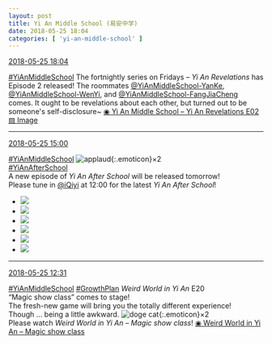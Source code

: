 ```yaml
---
layout: post
title: Yi An Middle School (易安中学)
date: 2018-05-25 18:04
categories: [ 'yi-an-middle-school' ]
---
```


<div class="weibo-info">
  <a href="https://weibo.com/6074218720/GiiTQojYj">2018-05-25 18:04</a>
</div>

[#YiAnMiddleSchool](https://weibo.com/p/100808e5c67e0668537d4caddefd946dcff208/super_index) The fortnightly series on Fridays – *Yi An Revelations* has Episode 2 released! The roommates [@YiAnMiddleSchool-YanKe](https://weibo.com/u/6505423304), [@YiAnMiddleSchool-WenYi](https://weibo.com/u/6507106244), and [@YiAnMiddleSchool-FangJiaCheng](https://weibo.com/u/6505661195) comes. It ought to be revelations about each other, but turned out to be someone's self-disclosure~ [◉ Yi An Middle School – Yi An Revelations E02](https://www.bilibili.com/video/av23865505) [▨ Image](//wx4.sinaimg.cn/mw690/006D4NLGgy1frnqrzuddnj31hc0u01kx.jpg)

<!-- more -->

---

<div class="weibo-info">
  <a href="https://weibo.com/6074218720/GihH9rnAi">2018-05-25 15:00</a>
</div>

[#YiAnMiddleSchool](https://weibo.com/p/100808e5c67e0668537d4caddefd946dcff208/super_index) ![applaud](https://img.t.sinajs.cn/t4/appstyle/expression/ext/normal/6e/2018new_guzhang_org.png){:.emoticon}×2  
[#YiAnAfterSchool](https://weibo.com/p/100808f57cd722476872700a5522853faa7576)  
A new episode of *Yi An After School* will be released tomorrow!  
Please tune in [@iQiyi](https://weibo.com/qiyiguanbo) at 12:00 for the latest *Yi An After School*!

<ul class="weibo-pic-list-2">
  <li class="weibo-pic">
    <a href="http://wx1.sinaimg.cn/mw690/006D4NLGgy1frmtutsgmyj31kw11vnpd.jpg"><img src="http://wx1.sinaimg.cn/thumb150/006D4NLGgy1frmtutsgmyj31kw11vnpd.jpg"/></a>
  </li>
  <li class="weibo-pic">
    <a href="http://wx1.sinaimg.cn/mw690/006D4NLGgy1frmtuvfcuhj31kw11vb2a.jpg"><img src="http://wx1.sinaimg.cn/thumb150/006D4NLGgy1frmtuvfcuhj31kw11vb2a.jpg"/></a>
  </li>
  <li class="weibo-pic">
    <a href="http://wx4.sinaimg.cn/mw690/006D4NLGgy1frmtuvivxbj31kw11vb2a.jpg"><img src="http://wx4.sinaimg.cn/thumb150/006D4NLGgy1frmtuvivxbj31kw11vb2a.jpg"/></a>
  </li>
  <li class="weibo-pic">
    <a href="http://wx3.sinaimg.cn/mw690/006D4NLGgy1frmtuw0nw5j31kw11vhdu.jpg"><img src="http://wx3.sinaimg.cn/thumb150/006D4NLGgy1frmtuw0nw5j31kw11vhdu.jpg"/></a>
  </li>
  <li class="weibo-pic">
    <a href="http://wx4.sinaimg.cn/mw690/006D4NLGgy1frmtwcnj0gj31kw11ue7q.jpg"><img src="http://wx4.sinaimg.cn/thumb150/006D4NLGgy1frmtwcnj0gj31kw11ue7q.jpg"/></a>
  </li>
  <li class="weibo-pic">
    <a href="http://wx3.sinaimg.cn/mw690/006D4NLGgy1frmtuyisu2j31kw11xhdv.jpg"><img src="http://wx3.sinaimg.cn/thumb150/006D4NLGgy1frmtuyisu2j31kw11xhdv.jpg"/></a>
  </li>
</ul>

---

<div class="weibo-info">
  <a href="https://weibo.com/6074218720/GigIOzieE">2018-05-25 12:31</a>
</div>

[#YiAnMiddleSchool](https://weibo.com/p/100808e5c67e0668537d4caddefd946dcff208/super_index) [#GrowthPlan](https://weibo.com/p/100808fe7264e4339c41df171df3260846e152) *Weird World in Yi An* E20  
“Magic show class” comes to stage!  
The fresh-new game will bring you the totally different experience!  
Though … being a little awkward. ![doge cat](https://img.t.sinajs.cn/t4/appstyle/expression/ext/normal/7b/2018new_miaomiao_org.png){:.emoticon}×2  
Please watch *Weird World in Yi An – Magic show class*! [◉ Weird World in Yi An – Magic show class](https://www.mgtv.com/b/323708/4399733.html)
